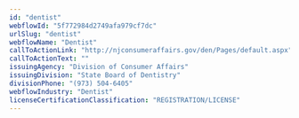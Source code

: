```yaml
---
id: "dentist"
webflowId: "5f772984d2749afa979cf7dc"
urlSlug: "dentist"
webflowName: "Dentist"
callToActionLink: "http://njconsumeraffairs.gov/den/Pages/default.aspx"
callToActionText: ""
issuingAgency: "Division of Consumer Affairs"
issuingDivision: "State Board of Dentistry"
divisionPhone: "(973) 504-6405"
webflowIndustry: "Dentist"
licenseCertificationClassification: "REGISTRATION/LICENSE"
---
```

